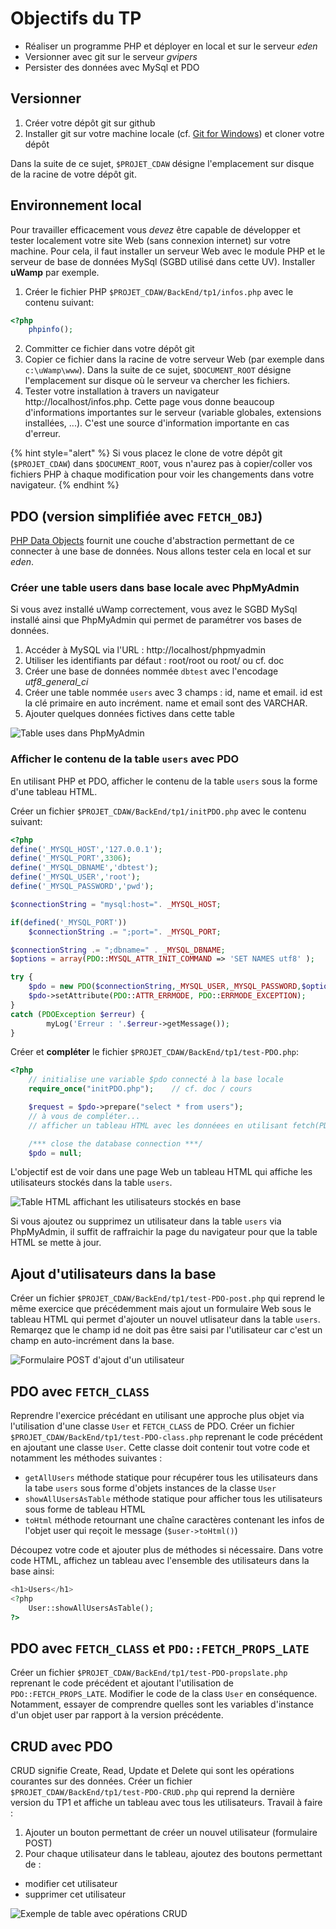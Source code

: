
# Objectifs du TP

- Réaliser un programme PHP et déployer en local et sur le serveur *eden*
- Versionner avec git sur le serveur *gvipers*
- Persister des données avec MySql et PDO

## Versionner

1. Créer votre dépôt git sur github
2. Installer git sur votre machine locale (cf. [Git for Windows](https://gitforwindows.org/)) et cloner votre dépôt

Dans la suite de ce sujet, `$PROJET_CDAW` désigne l'emplacement sur disque de la racine de votre dépôt git.

## Environnement local

Pour travailler efficacement vous *devez* être capable de développer et tester localement votre site Web (sans connexion internet) sur votre machine. Pour cela, il faut installer un serveur Web avec le module PHP et le serveur de base de données MySql (SGBD utilisé dans cette UV). Installer __uWamp__ par exemple.

1. Créer le fichier PHP `$PROJET_CDAW/BackEnd/tp1/infos.php` avec le contenu suivant:
```php
<?php
    phpinfo();
```
2. Committer ce fichier dans votre dépôt git
3. Copier ce fichier dans la racine de votre serveur Web (par exemple dans `c:\uWamp\www`). Dans la suite de ce sujet, `$DOCUMENT_ROOT` désigne l'emplacement sur disque où le serveur va chercher les fichiers.
4. Tester votre installation à travers un navigateur http://localhost/infos.php.
    Cette page vous donne beaucoup d'informations importantes sur le serveur (variable globales, extensions installées, ...). C'est une source d'information importante en cas d'erreur.

{% hint style="alert" %}
Si vous placez le clone de votre dépôt git (`$PROJET_CDAW`) dans `$DOCUMENT_ROOT`, vous n'aurez pas à copier/coller vos fichiers PHP à chaque modification pour voir les changements dans votre navigateur.
{% endhint %}

## PDO (version simplifiée avec `FETCH_OBJ`)

[PHP Data Objects](tuto-PDO.md) fournit une couche d'abstraction permettant de ce connecter à une base de données.
Nous allons tester cela en local et sur *eden*.

### Créer une table users dans base locale avec PhpMyAdmin

Si vous avez installé uWamp correctement, vous avez le SGBD MySql installé ainsi que PhpMyAdmin qui permet de paramétrer vos bases de données.

1. Accéder à MySQL via l'URL : http://localhost/phpmyadmin
2. Utiliser les identifiants par défaut : root/root ou root/<vide> ou cf. doc
3. Créer une base de données nommée `dbtest` avec l'encodage *utf8_general_ci*
4. Créer une table nommée `users` avec 3 champs : id, name et email. id est la clé primaire en auto incrément. name et email sont des VARCHAR.
5. Ajouter quelques données fictives dans cette table

![Table uses dans PhpMyAdmin](ressources/tutoPDO/users_phpmyadmin.png)

### Afficher le contenu de la table `users` avec PDO

En utilisant PHP et PDO, afficher le contenu de la table `users` sous la forme d'une tableau HTML.

Créer un fichier `$PROJET_CDAW/BackEnd/tp1/initPDO.php` avec le contenu suivant:

```php
<?php
define('_MYSQL_HOST','127.0.0.1');
define('_MYSQL_PORT',3306);
define('_MYSQL_DBNAME','dbtest');
define('_MYSQL_USER','root');
define('_MYSQL_PASSWORD','pwd');

$connectionString = "mysql:host=". _MYSQL_HOST;

if(defined('_MYSQL_PORT'))
    $connectionString .= ";port=". _MYSQL_PORT;

$connectionString .= ";dbname=" . _MYSQL_DBNAME;
$options = array(PDO::MYSQL_ATTR_INIT_COMMAND => 'SET NAMES utf8' );

try {
    $pdo = new PDO($connectionString,_MYSQL_USER,_MYSQL_PASSWORD,$options);
    $pdo->setAttribute(PDO::ATTR_ERRMODE, PDO::ERRMODE_EXCEPTION);
}
catch (PDOException $erreur) {
        myLog('Erreur : '.$erreur->getMessage());
}
```

Créer et **compléter** le fichier `$PROJET_CDAW/BackEnd/tp1/test-PDO.php`:
```php
<?php
    // initialise une variable $pdo connecté à la base locale
	require_once("initPDO.php");    // cf. doc / cours

	$request = $pdo->prepare("select * from users");
    // à vous de compléter...
    // afficher un tableau HTML avec les donnéees en utilisant fetch(PDO::FETCH_OBJ)

    /*** close the database connection ***/
    $pdo = null;

```

L'objectif est de voir dans une page Web un tableau HTML qui affiche les utilisateurs stockés dans la table `users`.

![Table HTML affichant les utilisateurs stockés en base](ressources/tutoPDO/pdo_users.png)

Si vous ajoutez ou supprimez un utilisateur dans la table `users` via PhpMyAdmin, il suffit de raffraichir la page du navigateur pour que la table HTML se mette à jour.

## Ajout d'utilisateurs dans la base

Créer un fichier `$PROJET_CDAW/BackEnd/tp1/test-PDO-post.php` qui reprend le même exercice que précédemment mais ajout un formulaire Web sous le tableau HTML qui permet d'ajouter un nouvel utlisateur dans la table `users`. Remarqez que le champ id ne doit pas être saisi par l'utilisateur car c'est un champ en auto-incrément dans la base.

![Formulaire POST d'ajout d'un utilisateur](ressources/tutoPDO/pdo_users_post.png)

## PDO avec `FETCH_CLASS`

Reprendre l'exercice précédant en utilisant une approche plus objet via l'utilisation d'une classe `User` et  `FETCH_CLASS` de PDO.
Créer un fichier `$PROJET_CDAW/BackEnd/tp1/test-PDO-class.php` reprenant le code précédent en ajoutant une classe `User`. Cette classe doit contenir tout votre code et notamment les méthodes suivantes :

- `getAllUsers` méthode statique pour récupérer tous les utilisateurs dans la tabe `users` sous forme d'objets instances de la classe `User`
- `showAllUsersAsTable` méthode statique pour afficher tous les utilisateurs sous forme de tableau HTML
- `toHtml` méthode retournant une chaîne caractères contenant les infos de l'objet user qui reçoit le message (`$user->toHtml()`)

Découpez votre code et ajouter plus de méthodes si nécessaire. Dans votre code HTML, affichez un tableau avec l'ensemble des utilisateurs dans la base ainsi:

```php
<h1>Users</h1>
<?php
	User::showAllUsersAsTable();
?>
```

## PDO avec `FETCH_CLASS` et `PDO::FETCH_PROPS_LATE`

Créer un fichier `$PROJET_CDAW/BackEnd/tp1/test-PDO-propslate.php` reprenant le code précédent et ajoutant l'utilisation de `PDO::FETCH_PROPS_LATE`.
Modifier le code de la class `User` en conséquence. Notamment, essayer de comprendre quelles sont les variables d'instance d'un objet user par rapport à la version précédente.

## CRUD avec PDO

CRUD signifie Create, Read, Update et Delete qui sont les opérations courantes sur des données.
Créer un fichier `$PROJET_CDAW/BackEnd/tp1/test-PDO-CRUD.php` qui reprend la dernière version du TP1 et affiche un tableau avec tous les utilisateurs.
Travail à faire :

1. Ajouter un bouton permettant de créer un nouvel utilisateur (formulaire POST)
2. Pour chaque utilisateur dans le tableau, ajoutez des boutons permettant de :
- modifier cet utilisateur
- supprimer cet utilisateur

![Exemple de table avec opérations CRUD](ressources/CRUD_REST/CRUD_table.png)

